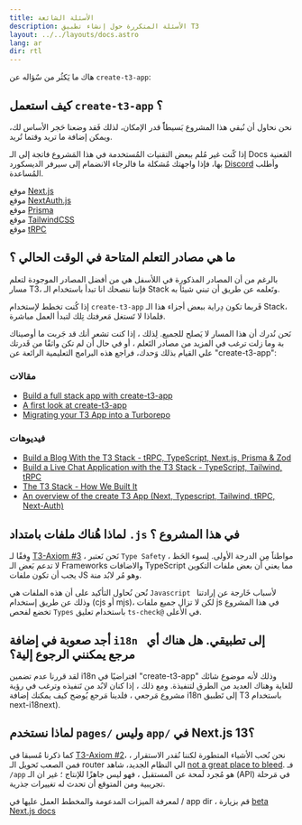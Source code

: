 ```yaml
---
title: الأسئلة الشائعة
description: الأسئلة المتكررة حول إنشاء تطبيق T3
layout: ../../layouts/docs.astro
lang: ar
dir: rtl
---
```



هاك ما يَكثُر من سٌؤاله عن `create-t3-app`:

## كيف استعمل `create-t3-app` ؟

نحن نحاول أن نُبقي هذا المشروع بَسيطاًً قدر الإمكان، لذلك فَقد وضعنا حَجر الأساس لك، ويمكن إضافة ما تريد وقتما تُريد.

إذا كًنت غير مُلم ببعض التقنيات المُستخدمة في هذا المَشروع فاتجة إلى الـ Docs المَعنية بها، فإذا واجهتك مُشكلة ما فالرجاء الانضمام إلى سيرفر الديسكورد [Discord](https://t3.gg/discord) وأطلب المُساعدة.

موقع [Next.js](https://nextjs.org/)  
موقع [NextAuth.js](https://next-auth.js.org)  
موقع [Prisma](https://prisma.io)  
موقع [TailwindCSS](https://tailwindcss.com)  
موقع [tRPC](https://trpc.io)

## ما هي مصادر التعلم المتاحة في الوقت الحالي ؟

بالرغم من أن المصادر المذكورة في اللأسفل هي من أفضل المصادر الموجودة لتعلم مسار T3، فإننا ننصحك انا تبدأ باستخدام الـ Stack وتَعلمه عن طريق أن تبني شيئاَ به.

إذا كُنت تخطط لإستخدام `create-t3-app` فَربما تكون دِراية ببعض أجزاء هذا الـ Stack، فلماذا لا تَستغل مَعرفتك تِلك لتبدأ العمل مباشرة.

نَحن نُدرك أن هذا المسار لا يَصلح للجميع. لِذلك ، إذا كنت تشعر أنك قد جَربت ما أوصيناك بة وما زلت ترغب في المزيد من مصادر التَعلم ، أو في حال أن لم تكن واثقًا من قَدرتك علي القيام بذلك وَحدك، فراجع هذه البرامج التعليمية الرائعة عن "create-t3-app":

### مقالات

- [Build a full stack app with create-t3-app](https://www.nexxel.dev/blog/ct3a-guestbook)
- [A first look at create-t3-app](https://dev.to/ajcwebdev/a-first-look-at-create-t3-app-1i8f)
- [Migrating your T3 App into a Turborepo](https://www.jumr.dev/blog/t3-turbo)

### فيديوهات

- [Build a Blog With the T3 Stack - tRPC, TypeScript, Next.js, Prisma & Zod](https://www.youtube.com/watch?v=syEWlxVFUrY)
- [Build a Live Chat Application with the T3 Stack - TypeScript, Tailwind, tRPC](https://www.youtube.com/watch?v=dXRRY37MPuk)
- [The T3 Stack - How We Built It](https://www.youtube.com/watch?v=H-FXwnEjSsI)
- [An overview of the create T3 App (Next, Typescript, Tailwind, tRPC, Next-Auth)](https://www.youtube.com/watch?v=VJH8dsPtbeU)

## لماذا هُناك ملفات بامتداد `.js` في هذا المشروع ؟

وِفقًا لـ [T3-Axiom #3](/en/introduction#typesafety-isnt-optional) ، نَحن نَعتبر `Type Safety` مواطناََ مِن الدرجة الأولى. لِسوء الحَظ ، لا تدعم بَعض الـ Frameworks والاضافات TypeScript مما يعني أن بعض ملفات التكوين يجب أن تكون ملفات JS وهو مُر لابُد منة.

نُحن نُحاول التأكيد على أن هذه الملفات هي `Javascript ` لأسباب خَارجة عن إرادتنا وذلك عن طريق إستخدام (cjs أو mjs)، لكن لا تزال جميع ملفات js في هذا المشروع تخضع لفحص `Types` باستخدام تعليق `ts-check@` في الأعلى.

## أجد صعوبة في إضافة `i18n ` إلى تطبيقي. هل هناك أي مرجع يمكنني الرجوع إلية؟

لقد قررنا عدم تضمين i18n افتراضيًا في "create-t3-app" وذلك لأنه موضوع شائك للغاية وهناك العديد من الطرق لتنفيذة.
ومع ذلك ، إذا كنان لابُد من تَنفيذه وترغب في رؤية مشروع مَرجعي ، فلدينا مَرجع يُوضح كيف يمكنك إضافة i18n إلى تَطبيق T3 باستخدام next-i18next).

## لماذا نستخدم `pages/` وليس `app/` في Next.js 13؟

كما ذكرنا مُسبقا في [T3-Axiom #2](/en/introduction#bleed-responsibly)، نحن نُحب الأشياء المتطورة لكننا نُقدر الاستقرار ، فمن الصعب تَحويل الـ router الي النظام الجديد، شاهد [not a great place to bleed](https://youtu.be/mnwUbtieOuI?t=1662).
فـ `/app` هو مُجرد لَمحة عن المستقبل ، فهو ليس جاهزًا للإنتاج ؛ غير ان الـ (API) في مَرحلة تجريبية ومن المتوقع أن تحدث له تغييرات جذرية.

لمعرفة الميزات المدعومة والمخطط العمل عليها في / app dir ، قم بزيارة [beta Next.js docs](https://beta.nextjs.org/docs/app-directory-roadmap#supported-and-planned-features)
